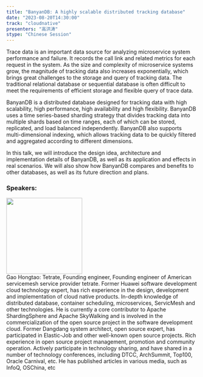 ```yaml
---
title: "BanyanDB: A highly scalable distributed tracking database"
date: "2023-08-20T14:30:00" 
track: "cloudnative"
presenters: "高洪涛"
stype: "Chinese Session"
---
```

Trace data is an important data source for analyzing microservice system performance and failure. It records the call link and related metrics for each request in the system. As the size and complexity of microservice systems grow, the magnitude of tracking data also increases exponentially, which brings great challenges to the storage and query of tracking data. The traditional relational database or sequential database is often difficult to meet the requirements of efficient storage and flexible query of trace data.

BanyanDB is a distributed database designed for tracking data with high scalability, high performance, high availability and high flexibility. BanyanDB uses a time series-based sharding strategy that divides tracking data into multiple shards based on time ranges, each of which can be stored, replicated, and load balanced independently. BanyanDB also supports multi-dimensional indexing, which allows tracking data to be quickly filtered and aggregated according to different dimensions.

In this talk, we will introduce the design idea, architecture and implementation details of BanyanDB, as well as its application and effects in real scenarios. We will also show how BanyanDB compares and benefits to other databases, as well as its future direction and plans.
 ### Speakers: 
 <img src="https://img.bagevent.com/resource/20230522/0032233353684942.jpeg" width="200" /><br>Gao Hongtao: Tetrate, Founding engineer, Founding engineer of American servicemesh service provider tetrate. Former Huawei software development cloud technology expert, has rich experience in the design, development and implementation of cloud native products. In-depth knowledge of distributed database, container scheduling, microservices, ServicMesh and other technologies.
He is currently a core contributor to Apache ShardingSphere and Apache SkyWalking and is involved in the commercialization of the open source project in the software development cloud. Former Dangdang system architect, open source expert, has participated in Elastic-Job and other well-known open source projects. Rich experience in open source project management, promotion and community operation.
Actively participate in technology sharing, and have shared in a number of technology conferences, including DTCC, ArchSummit, Top100, Oracle Carnival, etc. He has published articles in various media, such as InfoQ, OSChina, etc
 <br><br>